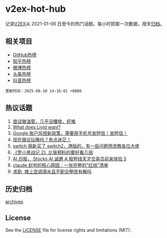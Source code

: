 # v2ex-hot-hub

 记录[V2EX](https://www.v2ex.com/)从 2021-01-06 日至今的热门话题。每小时抓取一次数据，按天[归档](archives)。
 
 ## 相关项目

- [GitHub热榜](https://github.com/lonnyzhang423/github-hot-hub)
- [知乎热榜](https://github.com/lonnyzhang423/zhihu-hot-hub)
- [微博热榜](https://github.com/lonnyzhang423/weibo-hot-hub)
- [头条热榜](https://github.com/lonnyzhang423/toutiao-hot-hub)
- [抖音热榜](https://github.com/lonnyzhang423/douyin-hot-hub)


 `更新时间：2025-08-10 14:16:01 +0800`

## 热议话题

1. [尝试做油管，几乎没播放，好难](https://www.v2ex.com/t/1151278)
1. [What does Livid want?](https://www.v2ex.com/t/1151274)
1. [Google 账户风控新政策，需要原手机号发短信！发短信！](https://www.v2ex.com/t/1151269)
1. [现在做论坛晚吗？有点迷茫！](https://www.v2ex.com/t/1151321)
1. [switch 萌新买了 switch2，港版的，有一些问题想求教各位大佬](https://www.v2ex.com/t/1151263)
1. [《罗小黑战记 2》比我预料的要好看几倍](https://www.v2ex.com/t/1151315)
1. [AI 炒股， Stocks AI 诚邀 A 股短线天才交易员前来体验 5](https://www.v2ex.com/t/1151236)
1. [claude 封号的核心原因：一张完整的“红线”清单](https://www.v2ex.com/t/1151272)
1. [求助, 楼上空调滴水且不配合整改有解吗](https://www.v2ex.com/t/1151322)

## 历史归档

[archives](archives)

## License

See the [LICENSE](LICENSE) file for license rights and limitations (MIT).
